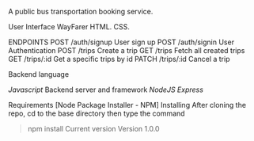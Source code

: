 A public bus transportation booking service.

User Interface WayFarer
HTML.
CSS.


ENDPOINTS
POST /auth/signup User sign up
POST /auth/signin User Authentication
POST /trips Create a trip
GET /trips Fetch all created trips
GET /trips/:id Get a specific trips by id
PATCH /trips/:id Cancel a trip


Backend language

*Javascript*
Backend server and framework
 *NodeJS*  *Express*



Requirements
 [Node Package Installer - NPM] 
Installing
After cloning the repo, cd to the base directory then type the command

> npm install
Current version
Version 1.0.0
